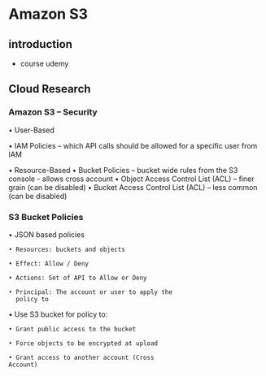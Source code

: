 # Amazon S3 

## introduction
- course udemy

## Cloud Research

### Amazon S3 – Security

• User-Based

  • IAM Policies – which API calls should be allowed for a specific user from IAM
  
• Resource-Based
  • Bucket Policies – bucket wide rules from the S3 console - allows cross account
  • Object Access Control List (ACL) – finer grain (can be disabled)
  • Bucket Access Control List (ACL) – less common (can be disabled)

### S3 Bucket Policies 
• JSON based policies

    • Resources: buckets and objects
  
    • Effect: Allow / Deny
  
    • Actions: Set of API to Allow or Deny
  
    • Principal: The account or user to apply the
      policy to
 
• Use S3 bucket for policy to:

    • Grant public access to the bucket
  
    • Force objects to be encrypted at upload
  
    • Grant access to another account (Cross
    Account)
   
   
   
   
   
   
